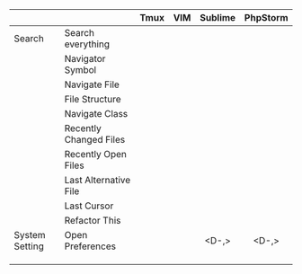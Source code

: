 |                |                        |  Tmux | VIM | Sublime | PhpStorm |
|----------------|------------------------|:-----:|:---:|:-------:|:--------:|
| Search         | Search everything      |       |     |         | <S-S>    |
|                | Navigator Symbol       |       |     |         |          |
|                | Navigate File          |       |     |         |          |
|                | File Structure         |       |     |         |          |
|                | Navigate Class         |       |     |         |          |
|                | Recently Changed Files |       |     |         |          |
|                | Recently Open Files    |       |     |         |          |
|                | Last Alternative File  |       |     |         |          |
|                | Last Cursor            | <C-o> |     |         |          |
|                | Refactor This          |       |     |         |          |
| System Setting | Open Preferences       |       |     | <D-,>   | <D-,>    |
|                |                        |       |     |         |          |
|                |                        |       |     |         |          |
|                |                        |       |     |         |          |
